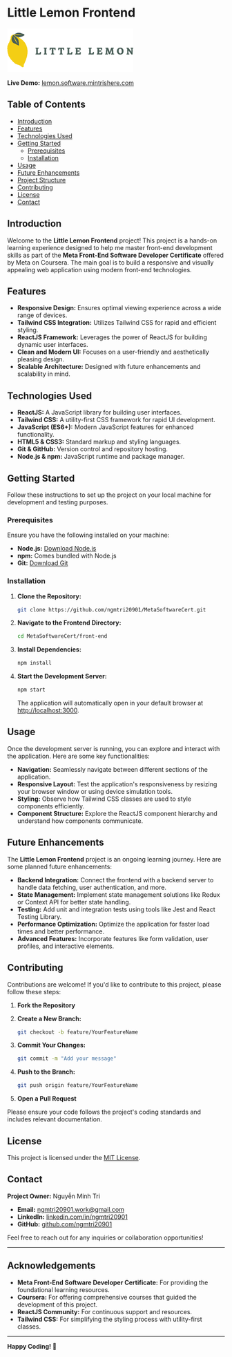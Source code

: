 # Little Lemon Frontend

![Little Lemon Logo](https://github.com/ngmtri20901/MetaSoftwareCert/blob/Front-end/src/images/Logo-yellow-horizon.png)

**Live Demo:** [lemon.software.mintrishere.com](https://lemon.software.mintrishere.com)

## Table of Contents

- [Introduction](#introduction)
- [Features](#features)
- [Technologies Used](#technologies-used)
- [Getting Started](#getting-started)
  - [Prerequisites](#prerequisites)
  - [Installation](#installation)
- [Usage](#usage)
- [Future Enhancements](#future-enhancements)
- [Project Structure](#project-structure)
- [Contributing](#contributing)
- [License](#license)
- [Contact](#contact)

## Introduction

Welcome to the **Little Lemon Frontend** project! This project is a hands-on learning experience designed to help me master front-end development skills as part of the **Meta Front-End Software Developer Certificate** offered by Meta on Coursera. The main goal is to build a responsive and visually appealing web application using modern front-end technologies.

## Features

- **Responsive Design:** Ensures optimal viewing experience across a wide range of devices.
- **Tailwind CSS Integration:** Utilizes Tailwind CSS for rapid and efficient styling.
- **ReactJS Framework:** Leverages the power of ReactJS for building dynamic user interfaces.
- **Clean and Modern UI:** Focuses on a user-friendly and aesthetically pleasing design.
- **Scalable Architecture:** Designed with future enhancements and scalability in mind.

## Technologies Used

- **ReactJS:** A JavaScript library for building user interfaces.
- **Tailwind CSS:** A utility-first CSS framework for rapid UI development.
- **JavaScript (ES6+):** Modern JavaScript features for enhanced functionality.
- **HTML5 & CSS3:** Standard markup and styling languages.
- **Git & GitHub:** Version control and repository hosting.
- **Node.js & npm:** JavaScript runtime and package manager.

## Getting Started

Follow these instructions to set up the project on your local machine for development and testing purposes.

### Prerequisites

Ensure you have the following installed on your machine:

- **Node.js:** [Download Node.js](https://nodejs.org/)
- **npm:** Comes bundled with Node.js
- **Git:** [Download Git](https://git-scm.com/downloads)

### Installation

1. **Clone the Repository:**

   ```bash
   git clone https://github.com/ngmtri20901/MetaSoftwareCert.git
   ```

2. **Navigate to the Frontend Directory:**

   ```bash
   cd MetaSoftwareCert/front-end
   ```

3. **Install Dependencies:**

   ```bash
   npm install
   ```

4. **Start the Development Server:**

   ```bash
   npm start
   ```

   The application will automatically open in your default browser at [http://localhost:3000](http://localhost:3000).

## Usage

Once the development server is running, you can explore and interact with the application. Here are some key functionalities:

- **Navigation:** Seamlessly navigate between different sections of the application.
- **Responsive Layout:** Test the application's responsiveness by resizing your browser window or using device simulation tools.
- **Styling:** Observe how Tailwind CSS classes are used to style components efficiently.
- **Component Structure:** Explore the ReactJS component hierarchy and understand how components communicate.

## Future Enhancements

The **Little Lemon Frontend** project is an ongoing learning journey. Here are some planned future enhancements:

- **Backend Integration:** Connect the frontend with a backend server to handle data fetching, user authentication, and more.
- **State Management:** Implement state management solutions like Redux or Context API for better state handling.
- **Testing:** Add unit and integration tests using tools like Jest and React Testing Library.
- **Performance Optimization:** Optimize the application for faster load times and better performance.
- **Advanced Features:** Incorporate features like form validation, user profiles, and interactive elements.

## Contributing

Contributions are welcome! If you'd like to contribute to this project, please follow these steps:

1. **Fork the Repository**
2. **Create a New Branch:**

   ```bash
   git checkout -b feature/YourFeatureName
   ```

3. **Commit Your Changes:**

   ```bash
   git commit -m "Add your message"
   ```

4. **Push to the Branch:**

   ```bash
   git push origin feature/YourFeatureName
   ```

5. **Open a Pull Request**

Please ensure your code follows the project's coding standards and includes relevant documentation.

## License

This project is licensed under the [MIT License](LICENSE).

## Contact

**Project Owner:** Nguyễn Minh Tri

- **Email:** ngmtri20901.work@gmail.com
- **LinkedIn:** [linkedin.com/in/ngmtri20901](https://www.linkedin.com/in/ngmtri20901)
- **GitHub:** [github.com/ngmtri20901](https://github.com/ngmtri20901)

Feel free to reach out for any inquiries or collaboration opportunities!

---

## Acknowledgements

- **Meta Front-End Software Developer Certificate:** For providing the foundational learning resources.
- **Coursera:** For offering comprehensive courses that guided the development of this project.
- **ReactJS Community:** For continuous support and resources.
- **Tailwind CSS:** For simplifying the styling process with utility-first classes.

---

**Happy Coding! 🚀**
